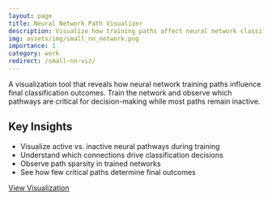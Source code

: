 ```yaml
---
layout: page
title: Neural Network Path Visualizer
description: Visualize how training paths affect neural network classification decisions
img: assets/img/small_nn_network.png
importance: 1
category: work
redirect: /small-nn-viz/
---
```


A visualization tool that reveals how neural network training paths influence final classification outcomes. Train the network and observe which pathways are critical for decision-making while most paths remain inactive.

## Key Insights
- Visualize active vs. inactive neural pathways during training
- Understand which connections drive classification decisions
- Observe path sparsity in trained networks
- See how few critical paths determine final outcomes

[View Visualization](/small-nn-viz/)
